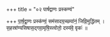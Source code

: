 +++
title = "०२ पार्षद्वाणः प्रस्कण्वं"

+++
पा॒र्ष॒द्वा॒णः प्रस्क॑ण्वं॒ सम॑सादय॒च्छया॑नं॒ जिव्रि॒मुद्धि॑तम् ।  
स॒हस्रा॑ण्यसिषास॒द्गवा॒मृषि॒स्त्वोतो॒ दस्य॑वे॒ वृकः॑ ॥